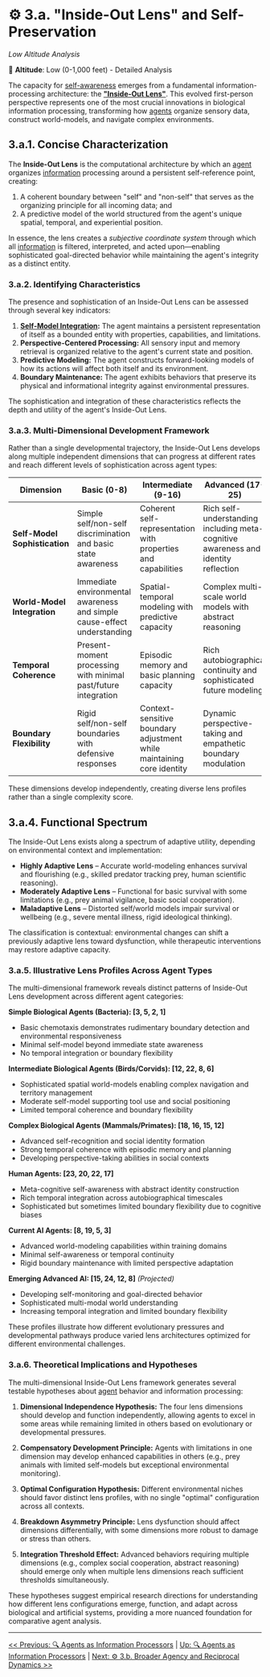 # ⚙️ 3.a. "Inside-Out Lens" and Self-Preservation
<!-- markdownlint-disable MD036 -->
*Low Altitude Analysis*
<!-- markdownlint-enable MD036 -->

📍 **Altitude**: Low (0-1,000 feet) - Detailed Analysis

The capacity for [self-awareness](../glossary/S.md#self-awareness) emerges from a fundamental information-processing architecture: the **["Inside-Out Lens"](../glossary/I.md#inside-out-lens)**. This evolved first-person perspective represents one of the most crucial innovations in biological information processing, transforming how [agents](../glossary/A.md#agent) organize sensory data, construct world-models, and navigate complex environments.

## **3.a.1. Concise Characterization**

The **Inside-Out Lens** is the computational architecture by which an [agent](../glossary/A.md#agent) organizes [information](../glossary/I.md#information) processing around a persistent self-reference point, creating:

1. A coherent boundary between "self" and "non-self" that serves as the organizing principle for all incoming data; and
2. A predictive model of the world structured from the agent's unique spatial, temporal, and experiential position.

In essence, the lens creates a *subjective coordinate system* through which all [information](../glossary/I.md#information) is filtered, interpreted, and acted upon—enabling sophisticated goal-directed behavior while maintaining the agent's integrity as a distinct entity.

### **3.a.2. Identifying Characteristics**

The presence and sophistication of an Inside-Out Lens can be assessed through several key indicators:

1. **[Self-Model Integration](../glossary/S.md#self-awareness):** The agent maintains a persistent representation of itself as a bounded entity with properties, capabilities, and limitations.
2. **Perspective-Centered Processing:** All sensory input and memory retrieval is organized relative to the agent's current state and position.
3. **Predictive Modeling:** The agent constructs forward-looking models of how its actions will affect both itself and its environment.
4. **Boundary Maintenance:** The agent exhibits behaviors that preserve its physical and informational integrity against environmental pressures.

The sophistication and integration of these characteristics reflects the depth and utility of the agent's Inside-Out Lens.

### **3.a.3. Multi-Dimensional Development Framework**

Rather than a single developmental trajectory, the Inside-Out Lens develops along multiple independent dimensions that can progress at different rates and reach different levels of sophistication across agent types:

| Dimension | Basic (0-8) | Intermediate (9-16) | Advanced (17-25) |
|-----------|-------------|---------------------|------------------|
| **Self-Model Sophistication** | Simple self/non-self discrimination and basic state awareness | Coherent self-representation with properties and capabilities | Rich self-understanding including meta-cognitive awareness and identity reflection |
| **World-Model Integration** | Immediate environmental awareness and simple cause-effect understanding | Spatial-temporal modeling with predictive capacity | Complex multi-scale world models with abstract reasoning |
| **Temporal Coherence** | Present-moment processing with minimal past/future integration | Episodic memory and basic planning capacity | Rich autobiographical continuity and sophisticated future modeling |
| **Boundary Flexibility** | Rigid self/non-self boundaries with defensive responses | Context-sensitive boundary adjustment while maintaining core identity | Dynamic perspective-taking and empathetic boundary modulation |

These dimensions develop independently, creating diverse lens profiles rather than a single complexity score.

## **3.a.4. Functional Spectrum**

The Inside-Out Lens exists along a spectrum of adaptive utility, depending on environmental context and implementation:

- **Highly Adaptive Lens** – Accurate world-modeling enhances survival and flourishing (e.g., skilled predator tracking prey, human scientific reasoning).
- **Moderately Adaptive Lens** – Functional for basic survival with some limitations (e.g., prey animal vigilance, basic social cooperation).
- **Maladaptive Lens** – Distorted self/world models impair survival or wellbeing (e.g., severe mental illness, rigid ideological thinking).

The classification is contextual: environmental changes can shift a previously adaptive lens toward dysfunction, while therapeutic interventions may restore adaptive capacity.

### **3.a.5. Illustrative Lens Profiles Across Agent Types**

The multi-dimensional framework reveals distinct patterns of Inside-Out Lens development across different agent categories:

**Simple Biological Agents (Bacteria): [3, 5, 2, 1]**

- Basic chemotaxis demonstrates rudimentary boundary detection and environmental responsiveness
- Minimal self-model beyond immediate state awareness
- No temporal integration or boundary flexibility

**Intermediate Biological Agents (Birds/Corvids): [12, 22, 8, 6]**

- Sophisticated spatial world-models enabling complex navigation and territory management
- Moderate self-model supporting tool use and social positioning
- Limited temporal coherence and boundary flexibility

**Complex Biological Agents (Mammals/Primates): [18, 16, 15, 12]**

- Advanced self-recognition and social identity formation
- Strong temporal coherence with episodic memory and planning
- Developing perspective-taking abilities in social contexts

**Human Agents: [23, 20, 22, 17]**

- Meta-cognitive self-awareness with abstract identity construction
- Rich temporal integration across autobiographical timescales
- Sophisticated but sometimes limited boundary flexibility due to cognitive biases

**Current AI Agents: [8, 19, 5, 3]**

- Advanced world-modeling capabilities within training domains
- Minimal self-awareness or temporal continuity
- Rigid boundary maintenance with limited perspective adaptation

**Emerging Advanced AI: [15, 24, 12, 8]** *(Projected)*

- Developing self-monitoring and goal-directed behavior
- Sophisticated multi-modal world understanding
- Increasing temporal integration and limited boundary flexibility

These profiles illustrate how different evolutionary pressures and developmental pathways produce varied lens architectures optimized for different environmental challenges.

### **3.a.6. Theoretical Implications and Hypotheses**

The multi-dimensional Inside-Out Lens framework generates several testable hypotheses about [agent](../glossary/A.md#agent) behavior and information processing:

1. **Dimensional Independence Hypothesis:** The four lens dimensions should develop and function independently, allowing agents to excel in some areas while remaining limited in others based on evolutionary or developmental pressures.

2. **Compensatory Development Principle:** Agents with limitations in one dimension may develop enhanced capabilities in others (e.g., prey animals with limited self-models but exceptional environmental monitoring).

3. **Optimal Configuration Hypothesis:** Different environmental niches should favor distinct lens profiles, with no single "optimal" configuration across all contexts.

4. **Breakdown Asymmetry Principle:** Lens dysfunction should affect dimensions differentially, with some dimensions more robust to damage or stress than others.

5. **Integration Threshold Effect:** Advanced behaviors requiring multiple dimensions (e.g., complex social cooperation, abstract reasoning) should emerge only when multiple lens dimensions reach sufficient thresholds simultaneously.

These hypotheses suggest empirical research directions for understanding how different lens configurations emerge, function, and adapt across biological and artificial systems, providing a more nuanced foundation for comparative agent analysis.

---
[<< Previous: 🔍 Agents as Information Processors](3-agents-as-information-processors.md) | [Up: 🔍 Agents as Information Processors](3-agents-as-information-processors.md) | [Next: ⚙️ 3.b. Broader Agency and Reciprocal Dynamics >>](3b-broader-agency-reciprocal-dynamics.md)
